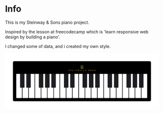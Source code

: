 # Info

This is my Steinway & Sons piano project.

Inspired by the lesson at freecodecamp which is 'learn responsive web design by building a piano'.

I changed some of data, and i created my own style.

![img](img/piano.jpg)